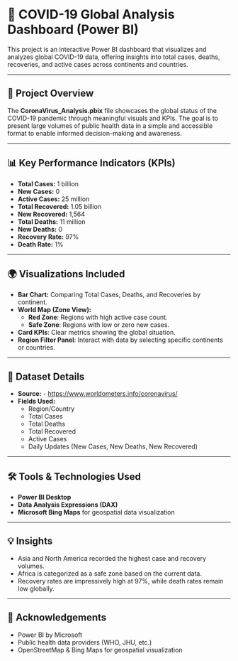 # 🦠 COVID-19 Global Analysis Dashboard (Power BI)

This project is an interactive Power BI dashboard that visualizes and analyzes global COVID-19 data, offering insights into total cases, deaths, recoveries, and active cases across continents and countries.

---

## 📁 Project Overview

The **CoronaVirus_Analysis.pbix** file showcases the global status of the COVID-19 pandemic through meaningful visuals and KPIs. The goal is to present large volumes of public health data in a simple and accessible format to enable informed decision-making and awareness.

---

## 📊 Key Performance Indicators (KPIs)

- **Total Cases:** 1 billion  
- **New Cases:** 0  
- **Active Cases:** 25 million  
- **Total Recovered:** 1.05 billion  
- **New Recovered:** 1,564  
- **Total Deaths:** 11 million  
- **New Deaths:** 0  
- **Recovery Rate:** 97%  
- **Death Rate:** 1%  

---

## 🌍 Visualizations Included

- **Bar Chart:** Comparing Total Cases, Deaths, and Recoveries by continent.
- **World Map (Zone View):**
  - **Red Zone**: Regions with high active case count.
  - **Safe Zone**: Regions with low or zero new cases.
- **Card KPIs**: Clear metrics showing the global situation.
- **Region Filter Panel**: Interact with data by selecting specific continents or countries.

---

## 🧾 Dataset Details

- **Source:** - https://www.worldometers.info/coronavirus/ 
- **Fields Used:**
  - Region/Country
  - Total Cases
  - Total Deaths
  - Total Recovered
  - Active Cases
  - Daily Updates (New Cases, New Deaths, New Recovered)

---

## 🛠 Tools & Technologies Used

- **Power BI Desktop**
- **Data Analysis Expressions (DAX)**
- **Microsoft Bing Maps** for geospatial data visualization

---
## 💡 Insights

- Asia and North America recorded the highest case and recovery volumes.
- Africa is categorized as a safe zone based on the current data.
- Recovery rates are impressively high at 97%, while death rates remain low globally.

---

## 🙌 Acknowledgements

- Power BI by Microsoft
- Public health data providers (WHO, JHU, etc.)
- OpenStreetMap & Bing Maps for geospatial visualization 
